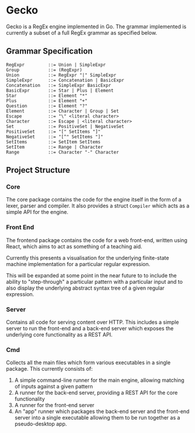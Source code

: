# Gecko
Gecko is a RegEx engine implemented in Go. The grammar implemented is currently a subset of a full RegEx grammar as specified below.

## Grammar Specification
```
RegExpr         ::= Union | SimpleExpr
Group           ::= (RegExpr)
Union           ::= RegExpr "|" SimpleExpr
SimpleExpr      ::= Concatenation | BasicExpr
Concatenation   ::= SimpleExpr BasicExpr
BasicExpr       ::= Star | Plus | Element
Star            ::= Element "*"
Plus            ::= Element "+"
Question        ::= Element "?"
Element         ::= Character | Group | Set
Escape          ::= "\" <literal character>
Character       ::= Escape | <literal character>
Set             ::= PositiveSet | NegativeSet
PositiveSet     ::= "[" SetItems "]"
NegativeSet     ::= "[^" SetItems "]"
SetItems        ::= SetItem SetItems
SetItem         ::= Range | Character
Range           ::= Character "-" Character
```

## Project Structure

### Core
The core package contains the code for the engine itself in the form of a lexer, parser and compiler. It also provides a struct `Compiler` which acts as a simple API for the engine.

### Front End
The frontend package contains the code for a web front-end, written using React, which aims to act as something of a teaching aid. 

Currently this presents a visualisation for the underlying finite-state machine implementation for a particular regular expression.

This will be expanded at some point in the near future to to include the ability to "step-through" a particular pattern with a particular input and to also display the underlying abstract syntax tree of a given regular expression.

### Server
Contains all code for serving content over HTTP. This includes a simple server to run the front-end and a back-end server which exposes the underlying core functionality as a REST API.

### Cmd
Collects all the main files which form various executables in a single package. This currently consists of:
 1. A simple command-line runner for the main engine, allowing matching of inputs against a given pattern
 2. A runner for the back-end server, providing a REST API for the core functionality
 3. A runner for the front-end server
 4. An "app" runner which packages the back-end server and the front-end server into a single executable allowing them to be run together as a pseudo-desktop app.

